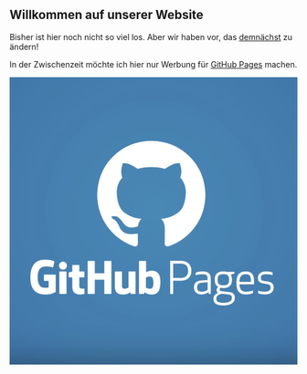## Willkommen auf unserer Website

Bisher ist hier noch nicht so viel los. Aber wir haben vor, das [demnächst](https://de.wikipedia.org/wiki/Sankt_Nimmerlein) zu ändern!

In der Zwischenzeit möchte ich hier nur Werbung für [GitHub Pages](https://pages.github.com/) machen.

![Pages logo](https://raw.githubusercontent.com/github/explore/95db15839d9d404742e1dc3aebc83bc8ea42eb24/collections/github-pages-examples/github-pages-examples.png)
